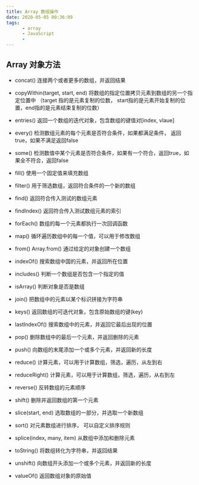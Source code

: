 ```yaml
---
title: Array 数组操作
date: 2020-05-05 00:36:09
tags:
      - array
      - JavaScript
      - 
---
```

## Array 对象方法

* concat()   连接两个或者更多的数组，并返回结果
* copyWithin(target, start, end)  将数组的指定位置拷贝元素到数组的另一个指定位置中 （target 指的是元素复制的位数， start指的是元素开始复制的位置，end指的是元素结束复制的位数）
* entries()  返回一个数组的迭代对象，包含数组的键值对[index, vlaue]
* every()  检测数组元素的每个元素是否符合条件，如果都满足条件， 返回true，如果不满足返回false
* some() 检测数值中某个元素是否符合条件，如果有一个符合，返回true，如果全不符合，返回false
* fill()  使用一个固定值来填充数组
* filter()  用于筛选数组，返回符合条件的一个新的数组
* find()  返回符合传入测试的数组元素
* findIndex()  返回符合传入测试数组元素的索引


* forEach()  数组的每一个元素都执行一次回调函数
* map() 循环遍历数组中的每一个值，可以用于修改数组
* from()   Array.from() 通过给定的对象创建一个数组
* indexOf() 搜索数组中国的元素，并返回所在位置
* includes() 判断一个数组是否包含一个指定的值
* isArray() 判断对象是否是数组
* join()  把数组中的元素以某个标识拼接为字符串
* keys()   返回数组的可迭代对象，包含原始数组的键(key)
* lastIndexOf()  搜索数组中的元素，并返回它最后出现的位置
* pop()  删除数组中的最后一个元素，并返回删除的元素
* push()   向数组的末尾添加一个或多个元素，并返回新的长度
* reduce() 计算元素，可以用于计算数组，筛选，遍历，从左到右
* reduceRight()  计算元素，可以用于计算数组，筛选，遍历，从右到左
* reverse()   反转数组的元素顺序
* shift()   删除并返回数组的第一个元素
* slice(start, end)  选取数组的一部分，并选取一个新数组
* sort() 对元素数组进行排序， 可以自定义排序规则
* splice(index,  many,  item)   从数组中添加和删除元素
* toString()  将数组转化为字符串，并返回结果
* unshift()  向数组开头添加一个或多个元素，并返回新的长度
* valueOf()  返回数组对象的原始值